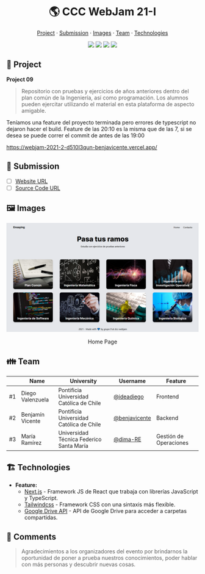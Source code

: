 <div align="center">
  <h1>🌎 CCC WebJam 21-I</h1>

  <a href="https://github.com/benjavicente/webjam-2021-2#-project">Project</a> ·
  <a href="https://github.com/benjavicente/webjam-2021-2#-submission">Submission</a> ·
  <a href="https://github.com/benjavicente/webjam-2021-2#%EF%B8%8F-images">Images</a> ·
  <a href="https://github.com/benjavicente/webjam-2021-2#-team">Team</a> ·
  <a href="https://github.com/benjavicente/webjam-2021-2#%EF%B8%8F-technologies">Technologies</a>

  <img src="https://img.shields.io/static/v1?label=CCC&message=2021&color=yellow" />
  <img src="https://img.shields.io/static/v1?label=WebJam&message=21-I&color=blue" />
  <img src="https://img.shields.io/static/v1?label=Theme&message=Information&color=green" />
  <img src="https://img.shields.io/static/v1?label=Time&message=24h&color=orange" />
</div>


## 🎨 Project

**Project 09**

> Repositorio con pruebas y ejercicios de años anteriores dentro del plan común de la Ingeniería, así como programación.
> Los alumnos pueden ejercitar utilizando el material en esta plataforma de aspecto amigable.

Teníamos una feature del proyecto terminada pero errores de typescript no dejaron hacer el build. Feature de las 20:10 es la misma que de las 7, si se desea se puede correr el commit de antes de las 19:00 

https://webjam-2021-2-d510l3qun-benjavicente.vercel.app/

## 🎒 Submission

* [ ] [Website URL](https://www.ensaying.tk/)
* [ ] [Source Code URL](https://github.com/benjavicente/webjam-2021-2.git)

## 🖼️ Images

<div align="center">
  <img src="public/images/readme/image.png" />
  <p>Home Page</p>
</div>

## 👪 Team

||Name|University|Username|Feature
|-|-|-|-|-
|#1|Diego Valenzuela|Pontificia Universidad Católica de Chile|[@ideadiego](https://github.com/ideadiego)|Frontend
|#2|Benjamín Vicente|Pontificia Universidad Católica de Chile|[@benjavicente](https://github.com/benjavicente)|Backend
|#3|María Ramírez|Universidad Técnica Federico Santa María|[@dima-RE](https://github.com/dima-RE)|Gestión de Operaciones

## 🏗️ Technologies

* **Feature:**
  * [Next.js](https://nextjs.org/) - Framework JS de React que trabaja con librerías JavaScript y TypeScript.
  * [Tailwindcss](https://tailwindcss.com/) - Framework CSS con una sintaxis más flexible.
  * [Google Drive API](https://developers.google.com/drive/api/) - API de Google Drive para acceder a carpetas compartidas.

## 💬 Comments

> Agradecimientos a los organizadores del evento por brindarnos la oportunidad de poner a prueba nuestros conocimientos, poder hablar con más personas y descubrir nuevas cosas.